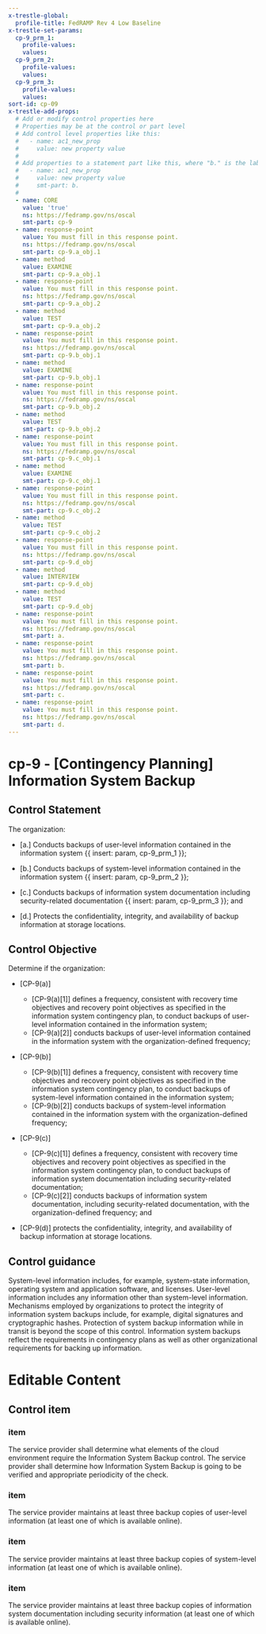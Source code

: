 ```yaml
---
x-trestle-global:
  profile-title: FedRAMP Rev 4 Low Baseline
x-trestle-set-params:
  cp-9_prm_1:
    profile-values:
    values:
  cp-9_prm_2:
    profile-values:
    values:
  cp-9_prm_3:
    profile-values:
    values:
sort-id: cp-09
x-trestle-add-props:
  # Add or modify control properties here
  # Properties may be at the control or part level
  # Add control level properties like this:
  #   - name: ac1_new_prop
  #     value: new property value
  #
  # Add properties to a statement part like this, where "b." is the label of the target statement part
  #   - name: ac1_new_prop
  #     value: new property value
  #     smt-part: b.
  #
  - name: CORE
    value: 'true'
    ns: https://fedramp.gov/ns/oscal
    smt-part: cp-9
  - name: response-point
    value: You must fill in this response point.
    ns: https://fedramp.gov/ns/oscal
    smt-part: cp-9.a_obj.1
  - name: method
    value: EXAMINE
    smt-part: cp-9.a_obj.1
  - name: response-point
    value: You must fill in this response point.
    ns: https://fedramp.gov/ns/oscal
    smt-part: cp-9.a_obj.2
  - name: method
    value: TEST
    smt-part: cp-9.a_obj.2
  - name: response-point
    value: You must fill in this response point.
    ns: https://fedramp.gov/ns/oscal
    smt-part: cp-9.b_obj.1
  - name: method
    value: EXAMINE
    smt-part: cp-9.b_obj.1
  - name: response-point
    value: You must fill in this response point.
    ns: https://fedramp.gov/ns/oscal
    smt-part: cp-9.b_obj.2
  - name: method
    value: TEST
    smt-part: cp-9.b_obj.2
  - name: response-point
    value: You must fill in this response point.
    ns: https://fedramp.gov/ns/oscal
    smt-part: cp-9.c_obj.1
  - name: method
    value: EXAMINE
    smt-part: cp-9.c_obj.1
  - name: response-point
    value: You must fill in this response point.
    ns: https://fedramp.gov/ns/oscal
    smt-part: cp-9.c_obj.2
  - name: method
    value: TEST
    smt-part: cp-9.c_obj.2
  - name: response-point
    value: You must fill in this response point.
    ns: https://fedramp.gov/ns/oscal
    smt-part: cp-9.d_obj
  - name: method
    value: INTERVIEW
    smt-part: cp-9.d_obj
  - name: method
    value: TEST
    smt-part: cp-9.d_obj
  - name: response-point
    value: You must fill in this response point.
    ns: https://fedramp.gov/ns/oscal
    smt-part: a.
  - name: response-point
    value: You must fill in this response point.
    ns: https://fedramp.gov/ns/oscal
    smt-part: b.
  - name: response-point
    value: You must fill in this response point.
    ns: https://fedramp.gov/ns/oscal
    smt-part: c.
  - name: response-point
    value: You must fill in this response point.
    ns: https://fedramp.gov/ns/oscal
    smt-part: d.
---
```


# cp-9 - \[Contingency Planning\] Information System Backup

## Control Statement

The organization:

- \[a.\] Conducts backups of user-level information contained in the information system {{ insert: param, cp-9_prm_1 }};

- \[b.\] Conducts backups of system-level information contained in the information system {{ insert: param, cp-9_prm_2 }};

- \[c.\] Conducts backups of information system documentation including security-related documentation {{ insert: param, cp-9_prm_3 }}; and

- \[d.\] Protects the confidentiality, integrity, and availability of backup information at storage locations.

## Control Objective

Determine if the organization:

- \[CP-9(a)\]

  - \[CP-9(a)[1]\] defines a frequency, consistent with recovery time objectives and recovery point objectives as specified in the information system contingency plan, to conduct backups of user-level information contained in the information system;
  - \[CP-9(a)[2]\] conducts backups of user-level information contained in the information system with the organization-defined frequency;

- \[CP-9(b)\]

  - \[CP-9(b)[1]\] defines a frequency, consistent with recovery time objectives and recovery point objectives as specified in the information system contingency plan, to conduct backups of system-level information contained in the information system;
  - \[CP-9(b)[2]\] conducts backups of system-level information contained in the information system with the organization-defined frequency;

- \[CP-9(c)\]

  - \[CP-9(c)[1]\] defines a frequency, consistent with recovery time objectives and recovery point objectives as specified in the information system contingency plan, to conduct backups of information system documentation including security-related documentation;
  - \[CP-9(c)[2]\] conducts backups of information system documentation, including security-related documentation, with the organization-defined frequency; and

- \[CP-9(d)\] protects the confidentiality, integrity, and availability of backup information at storage locations.

## Control guidance

System-level information includes, for example, system-state information, operating system and application software, and licenses. User-level information includes any information other than system-level information. Mechanisms employed by organizations to protect the integrity of information system backups include, for example, digital signatures and cryptographic hashes. Protection of system backup information while in transit is beyond the scope of this control. Information system backups reflect the requirements in contingency plans as well as other organizational requirements for backing up information.

# Editable Content

<!-- Make additions and edits below -->
<!-- The above represents the contents of the control as received by the profile, prior to additions. -->
<!-- If the profile makes additions to the control, they will appear below. -->
<!-- The above markdown may not be edited but you may edit the content below, and/or introduce new additions to be made by the profile. -->
<!-- If there is a yaml header at the top, parameter values may be edited. Use --set-parameters to incorporate the changes during assembly. -->
<!-- The content here will then replace what is in the profile for this control, after running profile-assemble. -->
<!-- The added parts in the profile for this control are below.  You may edit them and/or add new ones. -->
<!-- Each addition must have a heading either of the form ## Control my_addition_name -->
<!-- or ## Part a. (where the a. refers to one of the control statement labels.) -->
<!-- "## Control" parts are new parts added after the statement part. -->
<!-- "## Part" parts are new parts added into the top-level statement part with that label. -->
<!-- Subparts may be added with nested hash levels of the form ### My Subpart Name -->
<!-- underneath the parent ## Control or ## Part being added -->
<!-- See https://ibm.github.io/compliance-trestle/tutorials/ssp_profile_catalog_authoring/ssp_profile_catalog_authoring for guidance. -->

## Control item

### item

The service provider shall determine what elements of the cloud environment require the Information System Backup control. The service provider shall determine how Information System Backup is going to be verified and appropriate periodicity of the check.

### item

The service provider maintains at least three backup copies of user-level information (at least one of which is available online).

### item

The service provider maintains at least three backup copies of system-level information (at least one of which is available online).

### item

The service provider maintains at least three backup copies of information system documentation including security information (at least one of which is available online).
